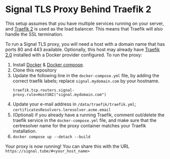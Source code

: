 # Signal TLS Proxy Behind Traefik 2

This setup assumes that you have multiple services running on your server, and [Traefik 2](https://traefik.io/traefik/) is used as the load balancer. 
This means that Traefik will also handle the SSL termination.

To run a Signal TLS proxy, you will need a host with a domain name that has ports 80 and 443 available. Optionally, this host may already have [Traefik 2.0](https://traefik.io/traefik/) installed with a Docker provider configured. To run the proxy:

1. Install [Docker](https://docs.docker.com/get-docker/) & [Docker compose](https://docs.docker.com/compose/install/).
2. Clone this repository
3. Update the following line in the `docker-compose.yml` file, by adding the correct traefik labels; replace `signal.mydomain.com` by your hostname.
   ```
   traefik.tcp.routers.signal-proxy.rule=HostSNI("signal.mydomain.com") 
   ```
4. Update your e-mail address in `/data/traefik/traefik.yml`; `certificatesResolvers.leresolver.acme.email`
5. (Optional) if you already have a running Traefik, comment out/delete the traefik service in the `docker-compose.yml` file, and make sure that the certresolver name for the proxy container matches your Traefik installation.
6. `docker compose up --detach --build`

Your proxy is now running! You can share this with the URL `https://signal.tube/#<your_host_name>`

